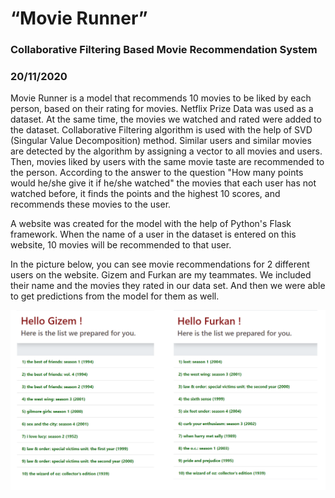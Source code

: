 # “Movie Runner”


### Collaborative Filtering Based Movie Recommendation System

### 20/11/2020



Movie Runner is a model that recommends 10 movies to be liked by each person, based on their rating for movies. Netflix Prize Data was used as a dataset. At the same time, the movies we watched and rated were added to the dataset. Collaborative Filtering algorithm is used with the help of SVD (Singular Value Decomposition) method. Similar users and similar movies are detected by the algorithm by assigning a vector to all movies and users. Then, movies liked by users with the same movie taste are recommended to the person. According to the answer to the question "How many points would he/she give it if he/she watched" the movies that each user has not watched before, it finds the points and the highest 10 scores, and recommends these movies to the user. 


A website was created for the model with the help of Python's Flask framework. When the name of a user in the dataset is entered on this website, 10 movies will be recommended to that user.


In the picture below, you can see movie recommendations for 2 different users on the website. Gizem and Furkan are my teammates. We included their name and the movies they rated in our data set. And then we were able to get predictions from the model for them as well.

![image](movie_recommendations.PNG)

